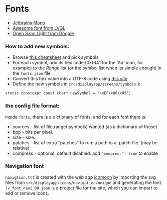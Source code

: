 # Fonts

* [Jetbrains Mono](https://www.jetbrains.com/fr-fr/lp/mono/)
* [Awesome font from LVGL](https://lvgl.io/assets/others/FontAwesome5-Solid+Brands+Regular.woff)
* [Open Sans Light from Google](https://fonts.google.com/specimen/Open+Sans)

### How to add new symbols:

* Browse [this cheatsheet](https://fontawesome.com/cheatsheet/free/solid) and pick symbols
* For each symbol, add its hex code (0xf641 for the 'Ad' icon, for example) to the *Range* list (or the symbol list when its simple enough) in the `fonts.json` file
* Convert this hex value into a UTF-8 code
  using [this site](http://www.ltg.ed.ac.uk/~richard/utf-8.cgi?input=f185&mode=hex)
* Define the new symbols in `src/displayapp/screens/Symbols.h`:

```
static constexpr const char* newSymbol = "\xEF\x86\x85";
```

### the config file format:

inside `fonts`, there is a dictionary of fonts,
and for each font there is:
* sources - list of file,range(,symbols) wanted (as a dictionary of those)
* bpp - bits per pixel.
* size - size.
* patches - list of extra "patches" to run: a path to a .patch file. (may be relative)
* compress - optional. default disabled. add `"compress": true` to enable

### Navigation font

`navigtion.ttf` is created with the web app [icomoon](https://icomoon.io/app) by importing the svg files from `src/displayapp/icons/navigation/unique` and generating the font. `lv_font_navi_80.json` is a project file for the site, which you can import to add or remove icons.
